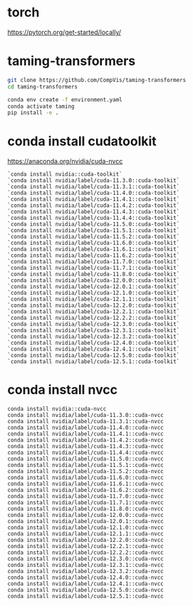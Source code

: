 # torch

https://pytorch.org/get-started/locally/

# taming-transformers


```bash
git clone https://github.com/CompVis/taming-transformers
cd taming-transformers

conda env create -f environment.yaml
conda activate taming
pip install -e .

```

# conda install cudatoolkit

https://anaconda.org/nvidia/cuda-nvcc

```
`conda install nvidia::cuda-toolkit`  
`conda install nvidia/label/cuda-11.3.0::cuda-toolkit`  
`conda install nvidia/label/cuda-11.3.1::cuda-toolkit`  
`conda install nvidia/label/cuda-11.4.0::cuda-toolkit`  
`conda install nvidia/label/cuda-11.4.1::cuda-toolkit`  
`conda install nvidia/label/cuda-11.4.2::cuda-toolkit`  
`conda install nvidia/label/cuda-11.4.3::cuda-toolkit`  
`conda install nvidia/label/cuda-11.4.4::cuda-toolkit`  
`conda install nvidia/label/cuda-11.5.0::cuda-toolkit`  
`conda install nvidia/label/cuda-11.5.1::cuda-toolkit`  
`conda install nvidia/label/cuda-11.5.2::cuda-toolkit`  
`conda install nvidia/label/cuda-11.6.0::cuda-toolkit`  
`conda install nvidia/label/cuda-11.6.1::cuda-toolkit`  
`conda install nvidia/label/cuda-11.6.2::cuda-toolkit`  
`conda install nvidia/label/cuda-11.7.0::cuda-toolkit`  
`conda install nvidia/label/cuda-11.7.1::cuda-toolkit`  
`conda install nvidia/label/cuda-11.8.0::cuda-toolkit`  
`conda install nvidia/label/cuda-12.0.0::cuda-toolkit`  
`conda install nvidia/label/cuda-12.0.1::cuda-toolkit`  
`conda install nvidia/label/cuda-12.1.0::cuda-toolkit`  
`conda install nvidia/label/cuda-12.1.1::cuda-toolkit`  
`conda install nvidia/label/cuda-12.2.0::cuda-toolkit`  
`conda install nvidia/label/cuda-12.2.1::cuda-toolkit`  
`conda install nvidia/label/cuda-12.2.2::cuda-toolkit`  
`conda install nvidia/label/cuda-12.3.0::cuda-toolkit`  
`conda install nvidia/label/cuda-12.3.1::cuda-toolkit`  
`conda install nvidia/label/cuda-12.3.2::cuda-toolkit`  
`conda install nvidia/label/cuda-12.4.0::cuda-toolkit`  
`conda install nvidia/label/cuda-12.4.1::cuda-toolkit`  
`conda install nvidia/label/cuda-12.5.0::cuda-toolkit`  
`conda install nvidia/label/cuda-12.5.1::cuda-toolkit`
```
# conda install nvcc

`conda install nvidia::cuda-nvcc`  
`conda install nvidia/label/cuda-11.3.0::cuda-nvcc`  
`conda install nvidia/label/cuda-11.3.1::cuda-nvcc`  
`conda install nvidia/label/cuda-11.4.0::cuda-nvcc`  
`conda install nvidia/label/cuda-11.4.1::cuda-nvcc`  
`conda install nvidia/label/cuda-11.4.2::cuda-nvcc`  
`conda install nvidia/label/cuda-11.4.3::cuda-nvcc`  
`conda install nvidia/label/cuda-11.4.4::cuda-nvcc`  
`conda install nvidia/label/cuda-11.5.0::cuda-nvcc`  
`conda install nvidia/label/cuda-11.5.1::cuda-nvcc`  
`conda install nvidia/label/cuda-11.5.2::cuda-nvcc`  
`conda install nvidia/label/cuda-11.6.0::cuda-nvcc`  
`conda install nvidia/label/cuda-11.6.1::cuda-nvcc`  
`conda install nvidia/label/cuda-11.6.2::cuda-nvcc`  
`conda install nvidia/label/cuda-11.7.0::cuda-nvcc`  
`conda install nvidia/label/cuda-11.7.1::cuda-nvcc`  
`conda install nvidia/label/cuda-11.8.0::cuda-nvcc`  
`conda install nvidia/label/cuda-12.0.0::cuda-nvcc`  
`conda install nvidia/label/cuda-12.0.1::cuda-nvcc`  
`conda install nvidia/label/cuda-12.1.0::cuda-nvcc`  
`conda install nvidia/label/cuda-12.1.1::cuda-nvcc`  
`conda install nvidia/label/cuda-12.2.0::cuda-nvcc`  
`conda install nvidia/label/cuda-12.2.1::cuda-nvcc`  
`conda install nvidia/label/cuda-12.2.2::cuda-nvcc`  
`conda install nvidia/label/cuda-12.3.0::cuda-nvcc`  
`conda install nvidia/label/cuda-12.3.1::cuda-nvcc`  
`conda install nvidia/label/cuda-12.3.2::cuda-nvcc`  
`conda install nvidia/label/cuda-12.4.0::cuda-nvcc`  
`conda install nvidia/label/cuda-12.4.1::cuda-nvcc`  
`conda install nvidia/label/cuda-12.5.0::cuda-nvcc`  
`conda install nvidia/label/cuda-12.5.1::cuda-nvcc`